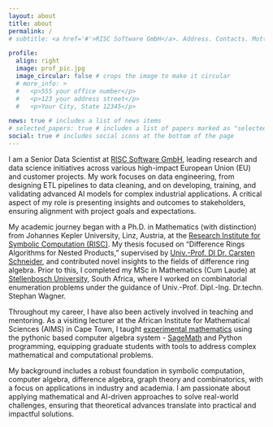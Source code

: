```yaml
---
layout: about
title: about
permalink: /
# subtitle: <a href='#'>RISC Software GmbH</a>. Address. Contacts. Motto. Etc.

profile:
  align: right
  image: prof_pic.jpg
  image_circular: false # crops the image to make it circular
  # more_info: >
  #   <p>555 your office number</p>
  #   <p>123 your address street</p>
  #   <p>Your City, State 12345</p>

news: true # includes a list of news items
# selected_papers: true # includes a list of papers marked as "selected={true}"
social: true # includes social icons at the bottom of the page
---
```


I am a Senior Data Scientist at [RISC Software GmbH](http://www.risc-software.at), leading research and data science initiatives across various high-impact European Union (EU) and customer projects. My work focuses on data engineering, from designing ETL pipelines to data cleaning, and on developing, training, and validating advanced AI models for complex industrial applications. A critical aspect of my role is presenting insights and outcomes to stakeholders, ensuring alignment with project goals and expectations.

<!-- Previously, I was a Data Scientist and Analyst at 7LYTIX GmbH, where I specialized in web backend development, data integration, and predictive analytics. I was responsible for building and deploying predictive models, monitoring their performance, and maintaining them to meet the needs of real-world applications. -->

My academic journey began with a Ph.D. in Mathematics (with distinction) from Johannes Kepler University, Linz, Austria, at the [Research Institute for Symbolic Computation (RISC)](http://www.risc.jku.at). My thesis focused on “Difference Rings Algorithms for Nested Products,” supervised by [Univ.-Prof. DI Dr. Carsten Schneider](https://risc.jku.at/m/carsten-schneider), and contributed novel insights to the fields of difference ring algebra. Prior to this, I completed my MSc in Mathematics (Cum Laude) at [Stellenbosch University](http://www.sun.ac.za), South Africa, where I worked on combinatorial enumeration problems under the guidance of Univ.-Prof. Dipl.-Ing. Dr.techn. Stephan Wagner.

Throughout my career, I have also been actively involved in teaching and mentoring. As a visiting lecturer at the African Institute for Mathematical Sciences (AIMS) in Cape Town, I taught [experimental mathematics](https://evansdoe.github.io/aims-za/ems) using the pythonic based computer algebra system - [SageMath](https://www.sagemath.org) and Python programming, equipping graduate students with tools to address complex mathematical and computational problems.

My background includes a robust foundation in symbolic computation, computer algebra, difference algebra, graph theory and combinatorics, with a focus on applications in industry and academia. I am passionate about applying mathematical and AI-driven approaches to solve real-world challenges, ensuring that theoretical advances translate into practical and impactful solutions.
